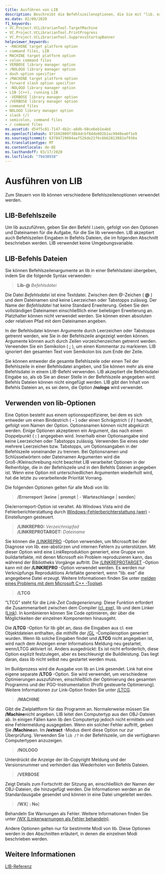 ```yaml
---
title: Ausführen von LIB
description: Beschreibt die Befehlszeilenoptionen, die Sie mit "lib. exe" verwenden können.
ms.date: 02/09/2020
f1_keywords:
- VC.Project.VCLibrarianTool.TargetMachine
- VC.Project.VCLibrarianTool.PrintProgress
- VC.Project.VCLibrarianTool.SuppressStartupBanner
helpviewer_keywords:
- -MACHINE target platform option
- command files, LIB
- MACHINE target platform option
- colon command files
- VERBOSE library manager option
- /NOLOGO library manager option
- dash option specifier
- /MACHINE target platform option
- forward slash option specifier
- -NOLOGO library manager option
- LIB [C++], running LIB
- -VERBOSE library manager option
- /VERBOSE library manager option
- command files
- NOLOGO library manager option
- slash (/)
- semicolon, command files
- / command files
ms.assetid: d54f5c81-7147-4b2c-a8db-68ce6eb1eabd
ms.openlocfilehash: 871b92809f38b4dcbf84de802b1ac9940ea6f1e9
ms.sourcegitcommit: 63784729604aaf526de21f6c6b62813882af930a
ms.translationtype: MT
ms.contentlocale: de-DE
ms.lasthandoff: 03/17/2020
ms.locfileid: "79438938"
---
```

# <a name="running-lib"></a>Ausführen von LIB

Zum Steuern von lib können verschiedene Befehlszeilenoptionen verwendet werden.

## <a name="lib-command-line"></a>LIB-Befehlszeile

Um lib auszuführen, geben Sie den Befehl `lib`ein, gefolgt von den Optionen und Dateinamen für die Aufgabe, für die Sie lib verwenden. LIB akzeptiert auch Befehlszeilen Eingaben in Befehls Dateien, die im folgenden Abschnitt beschrieben werden. LIB verwendet keine Umgebungsvariable.

## <a name="lib-command-files"></a>LIB-Befehls Dateien

Sie können Befehlszeilenargumente an lib in einer Befehlsdatei übergeben, indem Sie die folgende Syntax verwenden:

> **Lib-\@** <em>Befehlsdatei</em>

Die Datei *Befehlsdatei* ist eine Textdatei. Zwischen dem @-Zeichen ( **\@** ) und dem Dateinamen sind keine Leerzeichen oder Tabstopps zulässig. Der Name der *Befehlsdatei* hat keine Standard Erweiterung. Geben Sie den vollständigen Dateinamen einschließlich einer beliebigen Erweiterung an. Platzhalter können nicht verwendet werden. Sie können einen absoluten oder relativen Pfad mit dem Dateinamen angeben.

In der Befehlsdatei können Argumente durch Leerzeichen oder Tabstopps getrennt werden, wie Sie in der Befehlszeile angezeigt werden können. Argumente können auch durch Zeilen vorzeichenzeichen getrennt werden. Verwenden Sie ein Semikolon ( **;** ), um einen Kommentar zu markieren. LIB ignoriert den gesamten Text vom Semikolon bis zum Ende der Zeile.

Sie können entweder die gesamte Befehlszeile oder einen Teil der Befehlszeile in einer Befehlsdatei angeben, und Sie können mehr als eine Befehlsdatei in einem LIB-Befehl verwenden. LIB akzeptiert die Befehlsdatei Eingabe so, als ob Sie an dieser Stelle in der Befehlszeile angegeben wird. Befehls Dateien können nicht eingefügt werden. LIB gibt den Inhalt von Befehls Dateien an, es sei denn, die Option **/nologo** wird verwendet.

## <a name="using-lib-options"></a>Verwenden von lib-Optionen

Eine Option besteht aus einem optionsspezifizierer, bei dem es sich entweder um einen Bindestrich ( **-** ) oder einen Schrägstrich ( **/** ) handelt, gefolgt vom Namen der Option. Optionsnamen können nicht abgekürzt werden. Einige Optionen akzeptieren ein Argument, das nach einem Doppelpunkt ( **:** ) angegeben wird. Innerhalb einer Optionsangabe sind keine Leerzeichen oder Tabstopps zulässig. Verwenden Sie eines oder mehrere Leerzeichen bzw. Tabstopps, um Optionsangaben in der Befehlszeile voneinander zu trennen. Bei Optionsnamen und Schlüsselwörtern oder Dateinamen Argumenten wird die Groß-/Kleinschreibung nicht beachtet LIB verarbeitet Optionen in der Reihenfolge, die in der Befehlszeile und in den Befehls Dateien angegeben ist. Wenn eine Option mit unterschiedlichen Argumenten wiederholt wird, hat die letzte zu verarbeitende Priorität Vorrang.

Die folgenden Optionen gelten für alle Modi von lib:

> **/Errorreport** \[**keine** &#124; **prompt** &#124; - **Warteschlange** &#124; **senden**]

Die/errorreport-Option ist veraltet. Ab Windows Vista wird die Fehlerberichterstattung durch [Windows-Fehlerberichterstattung (wer)](/windows/win32/wer/windows-error-reporting) -Einstellungen gesteuert.

> **/LINKREPRO:** _Verzeichnispfad_ \
> **/LINKREPROTARGET:** _Dateiname_

Sie können die [/LINKREPRO](linkrepro.md) -Option verwenden, um Microsoft bei der Diagnose von lib. exe-abstürzen und internen Fehlern zu unterstützen. Mit dieser Option wird eine *Link*Reproduktion generiert, eine Gruppe von buildartefakte, mit denen Microsoft ein Problem reproduzieren kann, das während der Bibliotheks Vorgänge auftritt. Die [/LINKREPROTARGET](linkreprotarget.md) -Option kann mit der **/LINKREPRO** -Option verwendet werden. Es werden nur Verknüpfungs Reproduktions Artefakte generiert, wenn "lib. exe" die angegebene Datei erzeugt. Weitere Informationen finden Sie unter [melden eines Problems mit dem Microsoft C++ -Toolset](../../overview/how-to-report-a-problem-with-the-visual-cpp-toolset.md).

> **/LTCG**

"LTCG" steht für die *Link-Zeit Codegenerierung*. Diese Funktion erfordert die Zusammenarbeit zwischen dem Compiler ([cl. exe](compiler-options.md)), lib und dem Linker ([Link](linker-options.md)). In kombinieren können Sie Code optimieren, der über die Möglichkeiten der einzelnen Komponenten hinausgeht.

Die **/LTCG** -Option für lib gibt an, dass die Eingaben aus cl. exe Objektdateien enthalten, die mithilfe der [/GL](gl-whole-program-optimization.md) -Compileroption generiert wurden. Wenn lib solche Eingaben findet und **/LTCG** nicht angegeben ist, wird nach dem Anzeigen einer Informations Meldung neu gestartet, wenn/LTCG aktiviert ist. Anders ausgedrückt: Es ist nicht erforderlich, diese Option explizit festzulegen, aber es beschleunigt die Buildleistung. Das liegt daran, dass lib nicht selbst neu gestartet werden muss.

Im Buildprozess wird die Ausgabe von lib an Link gesendet. Link hat eine eigene separate **/LTCG** -Option. Sie wird verwendet, um verschiedene Optimierungen auszuführen, einschließlich der Optimierung des gesamten Programms und der PGO-Instrumentation (Profil gesteuerte Optimierung). Weitere Informationen zur Link-Option finden Sie unter [/LTCG](ltcg-link-time-code-generation.md).

> **/MACHINE**

Gibt die Zielplattform für das Programm an. Normalerweise müssen Sie **/Machine**nicht angeben. LIB leitet den Computertyp aus den OBJ-Dateien ab. In einigen Fällen kann lib den Computertyp jedoch nicht ermitteln und eine Fehlermeldung ausgegeben. Wenn ein solcher Fehler auftritt, geben Sie **/Machine**an. Im **/extract** -Modus dient diese Option nur zur Überprüfung. Verwenden Sie `lib /?` in der Befehlszeile, um die verfügbaren Computertypen anzuzeigen.

> **/NOLOGO**

Unterdrückt die Anzeige der lib-Copyright Meldung und der Versionsnummer und verhindert das Wiederholen von Befehls Dateien.

> **/VERBOSE**

Zeigt Details zum Fortschritt der Sitzung an, einschließlich der Namen der OBJ-Dateien, die hinzugefügt werden. Die Informationen werden an die Standardausgabe gesendet und können in eine Datei umgeleitet werden.

> **/WX**[ **: No**]

Behandeln Sie Warnungen als Fehler. Weitere Informationen finden Sie unter [/WX (Linkerwarnungen als Fehler behandeln)](wx-treat-linker-warnings-as-errors.md).

Andere Optionen gelten nur für bestimmte Modi von lib. Diese Optionen werden in den Abschnitten erläutert, in denen die einzelnen Modi beschrieben werden.

## <a name="see-also"></a>Weitere Informationen

[LIB-Referenz](lib-reference.md)
